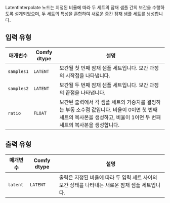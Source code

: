 
LatentInterpolate 노드는 지정된 비율에 따라 두 세트의 잠재 샘플 간의 보간을 수행하도록 설계되었으며, 두 세트의 특성을 혼합하여 새로운 중간 잠재 샘플 세트를 생성합니다.

## 입력 유형

| 매개변수    | Comfy dtype | 설명 |
|--------------|-------------|-------------|
| `samples1`   | `LATENT`    | 보간될 첫 번째 잠재 샘플 세트입니다. 보간 과정의 시작점을 나타냅니다. |
| `samples2`   | `LATENT`    | 보간될 두 번째 잠재 샘플 세트입니다. 보간 과정의 끝점을 나타냅니다. |
| `ratio`      | `FLOAT`     | 보간된 출력에서 각 샘플 세트의 가중치를 결정하는 부동 소수점 값입니다. 비율이 0이면 첫 번째 세트의 복사본을 생성하고, 비율이 1이면 두 번째 세트의 복사본을 생성합니다. |

## 출력 유형

| 매개변수 | Comfy dtype | 설명 |
|-----------|-------------|-------------|
| `latent`  | `LATENT`    | 출력은 지정된 비율에 따라 두 입력 세트 사이의 보간 상태를 나타내는 새로운 잠재 샘플 세트입니다. |
